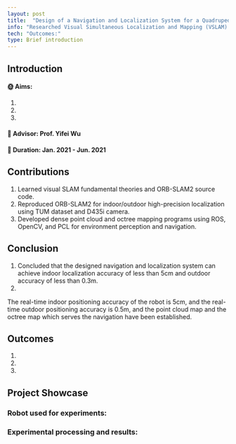 ```yaml
---
layout: post
title:  "Design of a Navigation and Localization System for a Quadruped Bionic Robot"
info: "Researched Visual Simultaneous Localization and Mapping (VSLAM) techniques for undergraduate thesis project."
tech: "Outcomes:"
type: Brief introduction
---
```


## Introduction

#### &#127774; Aims: 

1. 
2. 
3. 


#### &#128221; Advisor: Prof. Yifei Wu 

#### &#128197; Duration: Jan. 2021 - Jun. 2021

## Contributions

1. Learned visual SLAM fundamental theories and ORB-SLAM2 source code.
2. Reproduced ORB-SLAM2 for indoor/outdoor high-precision localization using TUM dataset and D435i camera.
3. Developed dense point cloud and octree mapping programs using ROS, OpenCV, and PCL for environment perception and navigation.

## Conclusion

1. Concluded that the designed navigation and localization system can achieve indoor localization accuracy of less than 5cm and outdoor accuracy of less than 0.3m.
2. 

The real-time indoor positioning accuracy of the robot is 5cm, and the real-time outdoor positioning accuracy is 0.5m, and the point cloud map and the octree map which serves the navigation have been established.

## Outcomes
 
1. 
2. 
3. 

## Project Showcase

### Robot used for experiments:

### Experimental processing and results:
